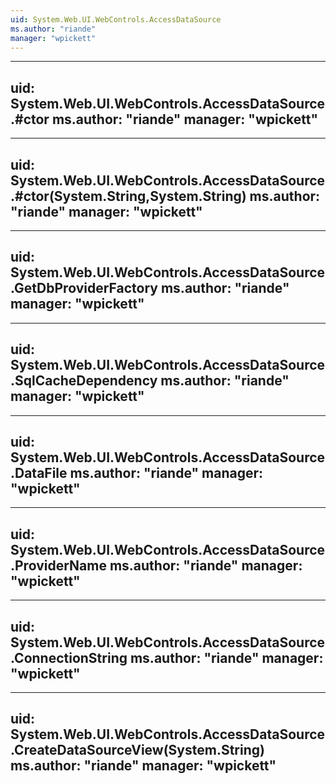 ```yaml
---
uid: System.Web.UI.WebControls.AccessDataSource
ms.author: "riande"
manager: "wpickett"
---
```


---
uid: System.Web.UI.WebControls.AccessDataSource.#ctor
ms.author: "riande"
manager: "wpickett"
---

---
uid: System.Web.UI.WebControls.AccessDataSource.#ctor(System.String,System.String)
ms.author: "riande"
manager: "wpickett"
---

---
uid: System.Web.UI.WebControls.AccessDataSource.GetDbProviderFactory
ms.author: "riande"
manager: "wpickett"
---

---
uid: System.Web.UI.WebControls.AccessDataSource.SqlCacheDependency
ms.author: "riande"
manager: "wpickett"
---

---
uid: System.Web.UI.WebControls.AccessDataSource.DataFile
ms.author: "riande"
manager: "wpickett"
---

---
uid: System.Web.UI.WebControls.AccessDataSource.ProviderName
ms.author: "riande"
manager: "wpickett"
---

---
uid: System.Web.UI.WebControls.AccessDataSource.ConnectionString
ms.author: "riande"
manager: "wpickett"
---

---
uid: System.Web.UI.WebControls.AccessDataSource.CreateDataSourceView(System.String)
ms.author: "riande"
manager: "wpickett"
---
